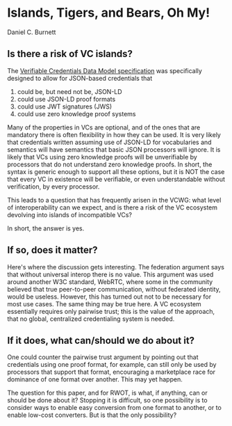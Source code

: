 # Islands, Tigers, and Bears, Oh My!
Daniel C. Burnett

## Is there a risk of VC islands?

The [Verifiable Credentials Data Model specification](https://w3c.github.io/vc-data-model/) was specifically designed to allow for JSON-based credentials that
1. could be, but need not be, JSON-LD
2. could use JSON-LD proof formats
3. could use JWT signatures (JWS)
4. could use zero knowledge proof systems

Many of the properties in VCs are optional, and of the ones that are mandatory there is often flexibility in how they can be used.  It is very likely that credentials written assuming use of JSON-LD for vocabularies and semantics will have semantics that basic JSON processors will ignore.  It is likely that VCs using zero knowledge proofs will be unverifiable by processors that do not understand zero knowledge proofs.  In short, the syntax is generic enough to support all these options, but it is NOT the case that every VC in existence will be verifiable, or even understandable without verification, by every processor.

This leads to a question that has frequently arisen in the VCWG:  what level of interoperability can we expect, and is there a risk of the VC ecosystem devolving into islands of incompatible VCs?

In short, the answer is yes.


## If so, does it matter?

Here's where the discussion gets interesting.  The federation argument says that without universal interop there is no value.  This argument was used around another W3C standard, WebRTC, where some in the community believed that true peer-to-peer communication, without federated identity, would be useless.  However, this has turned out not to be necessary for most use cases.  The same thing may be true here.  A VC ecosystem essentially requires only pairwise trust; this is the value of the approach, that no global, centralized credentialing system is needed.


## If it does, what can/should we do about it?

One could counter the pairwise trust argument by pointing out that credentials using one proof format, for example, can still only be used by processors that support that format, encouraging a marketplace race for dominance of one format over another.  This may yet happen.

The question for this paper, and for RWOT, is what, if anything, can or should be done about it?  Stopping it is difficult, so one possibility is to consider ways to enable easy conversion from one format to another, or to enable low-cost converters.  But is that the only possibility?
